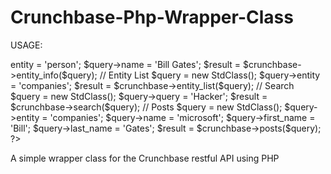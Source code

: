 Crunchbase-Php-Wrapper-Class
============================


USAGE:

<?php

define('CRUNCHBASE_DEBUG', true);
define('CRUNCHBASE_API_KEY', YOUR_API_KEY_HERE);
require_once('Crunchbase-Php-Wrapper-Class/lib/Crunchbase.php');

// Entity Information 
$crunchbase = new Crunchbase;
$query = new StdClass();
$query->entity = 'person';
$query->name = 'Bill Gates';
$result = $crunchbase->entity_info($query);

// Entity List
$query = new StdClass();
$query->entity = 'companies';
$result = $crunchbase->entity_list($query);

// Search
$query = new StdClass();
$query->query = 'Hacker';
$result = $crunchbase->search($query);

// Posts
$query = new StdClass();
$query->entity = 'companies';
$query->name = 'microsoft';
$query->first_name = 'Bill';
$query->last_name = 'Gates';
$result = $crunchbase->posts($query);

?>

A simple wrapper class for the Crunchbase restful API using PHP
